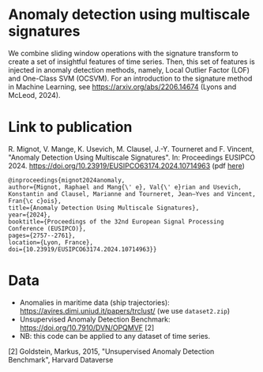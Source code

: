 # Anomaly detection using multiscale signatures

We combine sliding window operations with the signature transform to create a set of insightful features of time series. Then, this set of features is injected in anomaly detection methods, namely, Local Outlier Factor (LOF) and One-Class SVM (OCSVM). For an introduction to the signature method in Machine Learning, see <https://arxiv.org/abs/2206.14674> (Lyons and McLeod, 2024).

# Link to publication

R. Mignot, V. Mange, K. Usevich, M. Clausel, J.-Y. Tourneret and F. Vincent, "Anomaly Detection Using Multiscale Signatures". In: Proceedings EUSIPCO 2024. <https://doi.org/10.23919/EUSIPCO63174.2024.10714963> (pdf [here](https://eurasip.org/Proceedings/Eusipco/Eusipco2024/pdfs/0002757.pdf))

```
@inproceedings{mignot2024anomaly,
author={Mignot, Raphael and Mang{\' e}, Val{\' e}rian and Usevich, Konstantin and Clausel, Marianne and Tourneret, Jean–Yves and Vincent, Fran{\c c}ois},
title={Anomaly Detection Using Multiscale Signatures},
year={2024},
booktitle={Proceedings of the 32nd European Signal Processing Conference (EUSIPCO)}, 
pages={2757--2761},
location={Lyon, France},
doi={10.23919/EUSIPCO63174.2024.10714963}}
```

# Data

-   Anomalies in maritime data (ship trajectories): <https://avires.dimi.uniud.it/papers/trclust/> (we use `dataset2.zip`)
-   Unsupervised Anomaly Detection Benchmark: <https://doi.org/10.7910/DVN/OPQMVF> [2]
-   NB: this code can be applied to any dataset of time series.

[2] Goldstein, Markus, 2015, "Unsupervised Anomaly Detection Benchmark", Harvard Dataverse
